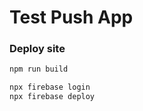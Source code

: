 # Test Push App

### Deploy site

```bash
npm run build

npx firebase login
npx firebase deploy
```
